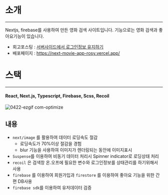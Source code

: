 
# 소개
---
Nextjs, firebase를 사용하여 만든 영화 검색 사이트입니다.
기능으로는 영화 검색과 좋아요기능이 있습니다.

- 회고포스팅 : <a href="https://velog.io/@hyubbb/Next.jsfirebase-%EC%84%9C%EB%B2%84%EC%82%AC%EC%9D%B4%EB%93%9C%EC%97%90%EC%84%9C-cookie%EB%A1%9C-%EB%A1%9C%EA%B7%B8%EC%9D%B8%EC%A0%95%EB%B3%B4-%EA%B0%80%EC%A0%B8%EC%98%A4%EA%B8%B0">서버사이드에서 로그인정보 유지하기</a>
- 배포페이지 : https://next-movie-app-rosy.vercel.app/


# 스택
---
#### React, Next.js, Typescript, Firebase, Scss, Recoil


![0422-ezgif com-optimize](https://github.com/hyubbb/nextjs-learn-app/assets/32926006/a1c86bd0-8b6d-4178-a415-2e986a4de620)


## 내용

- `next/image` 를 활용하여 데이터 로딩속도 절감
    - 로딩속도가 70%이상 절감을 경험
    - blur 기능을 사용하여 이미지가 렌더링되는 동안에 이미지표시
- `Suspense`를 이용하여 비동기 데이터 처리시 Spinner indicator로 로딩상태 처리
- `recoil` 은 검색창 온.오프에 필요한 변수와 로그인정보를 상태관리를 하기위해서 사용
- `firebase` 를 이용하여 회원가입과 `firestore` 를 이용하여 좋아요 기능을 위한 간편 DB사용
- `firebase sdk`를 이용하여 유저데이터 검증
